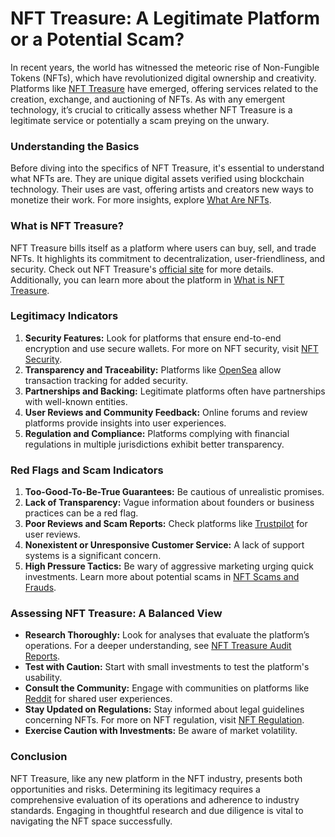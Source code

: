 # NFT Treasure: A Legitimate Platform or a Potential Scam?

In recent years, the world has witnessed the meteoric rise of Non-Fungible Tokens (NFTs), which have revolutionized digital ownership and creativity. Platforms like [NFT Treasure](https://www.nfttreasure.com) have emerged, offering services related to the creation, exchange, and auctioning of NFTs. As with any emergent technology, it’s crucial to critically assess whether NFT Treasure is a legitimate service or potentially a scam preying on the unwary.

### Understanding the Basics

Before diving into the specifics of NFT Treasure, it's essential to understand what NFTs are. They are unique digital assets verified using blockchain technology. Their uses are vast, offering artists and creators new ways to monetize their work. For more insights, explore [What Are NFTs](https://www.license-token.com/wiki/what-are-nf-ts).

### What is NFT Treasure?

NFT Treasure bills itself as a platform where users can buy, sell, and trade NFTs. It highlights its commitment to decentralization, user-friendliness, and security. Check out NFT Treasure's [official site](https://www.nfttreasure.com) for more details. Additionally, you can learn more about the platform in [What is NFT Treasure](https://www.license-token.com/wiki/what-is-nft-treasure).

### Legitimacy Indicators

1. **Security Features:** Look for platforms that ensure end-to-end encryption and use secure wallets. For more on NFT security, visit [NFT Security](https://www.license-token.com/wiki/nft-security).
2. **Transparency and Traceability:** Platforms like [OpenSea](https://opensea.io) allow transaction tracking for added security.
3. **Partnerships and Backing:** Legitimate platforms often have partnerships with well-known entities.
4. **User Reviews and Community Feedback:** Online forums and review platforms provide insights into user experiences.
5. **Regulation and Compliance:** Platforms complying with financial regulations in multiple jurisdictions exhibit better transparency.

### Red Flags and Scam Indicators

1. **Too-Good-To-Be-True Guarantees:** Be cautious of unrealistic promises.
2. **Lack of Transparency:** Vague information about founders or business practices can be a red flag.
3. **Poor Reviews and Scam Reports:** Check platforms like [Trustpilot](https://www.trustpilot.com) for user reviews.
4. **Nonexistent or Unresponsive Customer Service:** A lack of support systems is a significant concern.
5. **High Pressure Tactics:** Be wary of aggressive marketing urging quick investments. Learn more about potential scams in [NFT Scams and Frauds](https://www.license-token.com/wiki/nft-scams-and-frauds).

### Assessing NFT Treasure: A Balanced View

- **Research Thoroughly:** Look for analyses that evaluate the platform’s operations. For a deeper understanding, see [NFT Treasure Audit Reports](https://www.license-token.com/wiki/nft-treasure-audit-reports).
- **Test with Caution:** Start with small investments to test the platform's usability.
- **Consult the Community:** Engage with communities on platforms like [Reddit](https://www.reddit.com) for shared user experiences.
- **Stay Updated on Regulations:** Stay informed about legal guidelines concerning NFTs. For more on NFT regulation, visit [NFT Regulation](https://www.license-token.com/wiki/nft-regulation).
- **Exercise Caution with Investments:** Be aware of market volatility.

### Conclusion

NFT Treasure, like any new platform in the NFT industry, presents both opportunities and risks. Determining its legitimacy requires a comprehensive evaluation of its operations and adherence to industry standards. Engaging in thoughtful research and due diligence is vital to navigating the NFT space successfully.